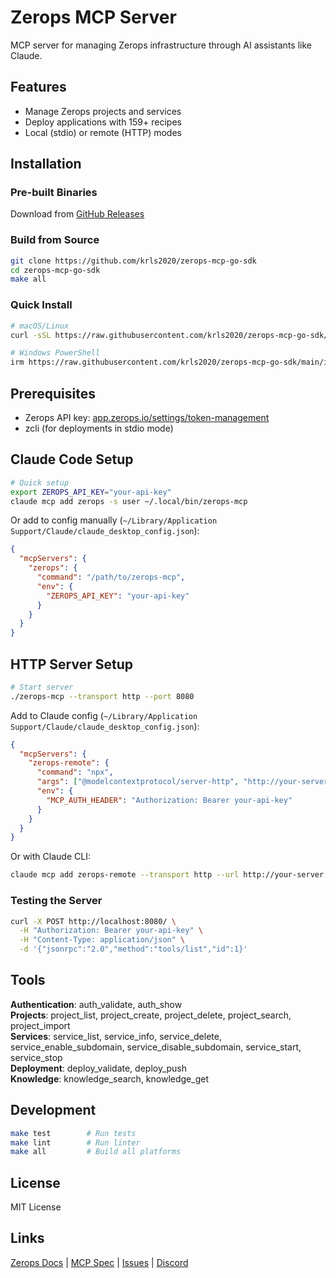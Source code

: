 # Zerops MCP Server

MCP server for managing Zerops infrastructure through AI assistants like Claude.

## Features

- Manage Zerops projects and services
- Deploy applications with 159+ recipes
- Local (stdio) or remote (HTTP) modes

## Installation

### Pre-built Binaries

Download from [GitHub Releases](https://github.com/krls2020/zerops-mcp-go-sdk/releases)

### Build from Source

```bash
git clone https://github.com/krls2020/zerops-mcp-go-sdk
cd zerops-mcp-go-sdk
make all
```

### Quick Install

```bash
# macOS/Linux
curl -sSL https://raw.githubusercontent.com/krls2020/zerops-mcp-go-sdk/main/install.sh | sh

# Windows PowerShell
irm https://raw.githubusercontent.com/krls2020/zerops-mcp-go-sdk/main/install.ps1 | iex
```


## Prerequisites

- Zerops API key: [app.zerops.io/settings/token-management](https://app.zerops.io/settings/token-management)
- zcli (for deployments in stdio mode)

## Claude Code Setup

```bash
# Quick setup
export ZEROPS_API_KEY="your-api-key"
claude mcp add zerops -s user ~/.local/bin/zerops-mcp
```

Or add to config manually (`~/Library/Application Support/Claude/claude_desktop_config.json`):

```json
{
  "mcpServers": {
    "zerops": {
      "command": "/path/to/zerops-mcp",
      "env": {
        "ZEROPS_API_KEY": "your-api-key"
      }
    }
  }
}
```

## HTTP Server Setup

```bash
# Start server
./zerops-mcp --transport http --port 8080
```

Add to Claude config (`~/Library/Application Support/Claude/claude_desktop_config.json`):

```json
{
  "mcpServers": {
    "zerops-remote": {
      "command": "npx",
      "args": ["@modelcontextprotocol/server-http", "http://your-server:8080"],
      "env": {
        "MCP_AUTH_HEADER": "Authorization: Bearer your-api-key"
      }
    }
  }
}
```

Or with Claude CLI:
```bash
claude mcp add zerops-remote --transport http --url http://your-server:8080 --header "Authorization: Bearer your-api-key"
```

### Testing the Server

```bash
curl -X POST http://localhost:8080/ \
  -H "Authorization: Bearer your-api-key" \
  -H "Content-Type: application/json" \
  -d '{"jsonrpc":"2.0","method":"tools/list","id":1}'
```


## Tools

**Authentication**: auth_validate, auth_show  
**Projects**: project_list, project_create, project_delete, project_search, project_import  
**Services**: service_list, service_info, service_delete, service_enable_subdomain, service_disable_subdomain, service_start, service_stop  
**Deployment**: deploy_validate, deploy_push  
**Knowledge**: knowledge_search, knowledge_get

## Development

```bash
make test        # Run tests
make lint        # Run linter
make all         # Build all platforms
```




## License

MIT License

## Links

[Zerops Docs](https://docs.zerops.io) | [MCP Spec](https://modelcontextprotocol.io) | [Issues](https://github.com/krls2020/zerops-mcp-go-sdk/issues) | [Discord](https://discord.com/invite/WDvCZ54)